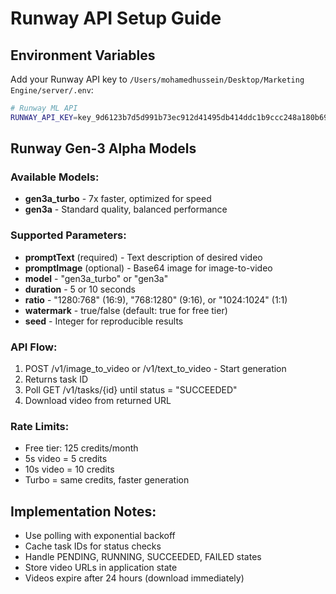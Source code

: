 # Runway API Setup Guide

## Environment Variables

Add your Runway API key to `/Users/mohamedhussein/Desktop/Marketing Engine/server/.env`:

```bash
# Runway ML API
RUNWAY_API_KEY=key_9d6123b7d5d991b73ec912d41495db414ddc1b9ccc248a180b69955124f6d75a7eae1c8fc492a143cc798d72bf006aafc26b3912139e79b5efccdc2e1d1da9bb
```

## Runway Gen-3 Alpha Models

### Available Models:
- **gen3a_turbo** - 7x faster, optimized for speed
- **gen3a** - Standard quality, balanced performance

### Supported Parameters:
- **promptText** (required) - Text description of desired video
- **promptImage** (optional) - Base64 image for image-to-video
- **model** - "gen3a_turbo" or "gen3a"
- **duration** - 5 or 10 seconds
- **ratio** - "1280:768" (16:9), "768:1280" (9:16), or "1024:1024" (1:1)
- **watermark** - true/false (default: true for free tier)
- **seed** - Integer for reproducible results

### API Flow:
1. POST /v1/image_to_video or /v1/text_to_video - Start generation
2. Returns task ID
3. Poll GET /v1/tasks/{id} until status = "SUCCEEDED"
4. Download video from returned URL

### Rate Limits:
- Free tier: 125 credits/month
- 5s video = 5 credits
- 10s video = 10 credits
- Turbo = same credits, faster generation

## Implementation Notes:
- Use polling with exponential backoff
- Cache task IDs for status checks
- Handle PENDING, RUNNING, SUCCEEDED, FAILED states
- Store video URLs in application state
- Videos expire after 24 hours (download immediately)

